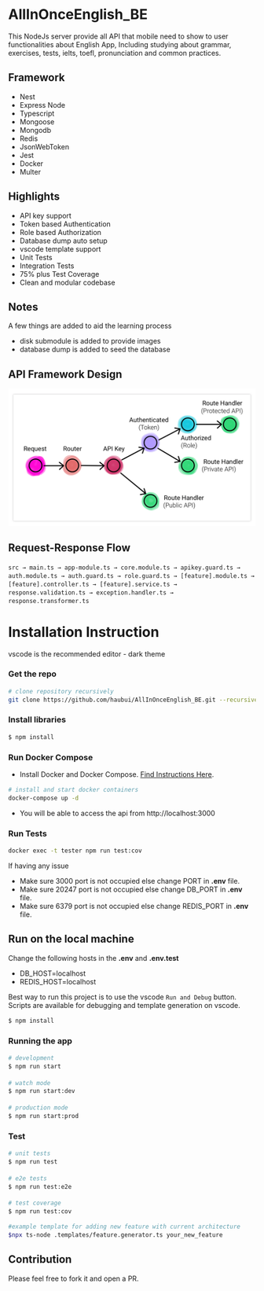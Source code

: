 # AllInOnceEnglish_BE
This NodeJs server provide all API that mobile need to show to user functionalities about English App, Including studying about grammar, exercises, tests, ielts, toefl, pronunciation and common practices.


## Framework
- Nest
- Express Node
- Typescript
- Mongoose
- Mongodb
- Redis
- JsonWebToken
- Jest
- Docker
- Multer

## Highlights
- API key support
- Token based Authentication
- Role based Authorization
- Database dump auto setup
- vscode template support
- Unit Tests
- Integration Tests
- 75% plus Test Coverage
- Clean and modular codebase

## Notes
A few things are added to aid the learning process
- disk submodule is added to provide images
- database dump is added to seed the database

## API Framework Design
![Request-Response-Design](.resources/documentations/assets/api-structure.png)

## Request-Response Flow
`
src → main.ts → app-module.ts → core.module.ts → apikey.guard.ts → auth.module.ts → auth.guard.ts → role.guard.ts → [feature].module.ts → [feature].controller.ts → [feature].service.ts → response.validation.ts → exception.handler.ts → response.transformer.ts
`

# Installation Instruction
vscode is the recommended editor - dark theme

### Get the repo
```bash
# clone repository recursively
git clone https://github.com/haubui/AllInOnceEnglish_BE.git --recursive
```

### Install libraries
```bash
$ npm install
```

### Run Docker Compose
- Install Docker and Docker Compose. [Find Instructions Here](https://docs.docker.com/install/).

```bash
# install and start docker containers
docker-compose up -d
```
-  You will be able to access the api from http://localhost:3000

### Run Tests
```bash
docker exec -t tester npm run test:cov
```
If having any issue
- Make sure 3000 port is not occupied else change PORT in **.env** file.
- Make sure 20247 port is not occupied else change DB_PORT in **.env** file.
- Make sure 6379 port is not occupied else change REDIS_PORT in **.env** file.

## Run on the local machine
Change the following hosts in the **.env** and **.env.test**
- DB_HOST=localhost
- REDIS_HOST=localhost

Best way to run this project is to use the vscode `Run and Debug` button. Scripts are available for debugging and template generation on vscode.

```bash
$ npm install
```

### Running the app

```bash
# development
$ npm run start

# watch mode
$ npm run start:dev

# production mode
$ npm run start:prod
```

### Test

```bash
# unit tests
$ npm run test

# e2e tests
$ npm run test:e2e

# test coverage
$ npm run test:cov
```

```bash
#example template for adding new feature with current architecture
$npx ts-node .templates/feature.generator.ts your_new_feature
```

## Contribution
Please feel free to fork it and open a PR.

